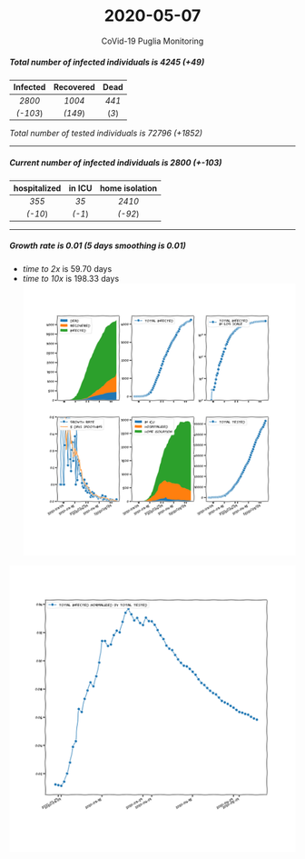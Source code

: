 <div align='center'>

# 2020-05-07
CoVid-19 Puglia Monitoring
</div>

##### Total number of infected individuals is 4245 (+49)
Infected | Recovered | Dead
:---: | :---: | :---:
*2800* | *1004* | *441*
*(-103*) | *(149*) | (*3*)

*Total number of tested individuals is 72796 (+1852)*
***
##### Current number of infected individuals is 2800 (+-103)
hospitalized | in ICU | home isolation
:---: | :---: | :---:
*355* |*35* |*2410*
*(-10*) |*(-1*) |*(-92*)
***
##### Growth rate is 0.01 (5 days smoothing is 0.01)
- *time to 2x* is 59.70 days
- *time to 10x* is 198.33 days
![stats][stats]

![infected_normalized][infected_normalized]

[stats]: stats_Puglia.png
[infected_normalized]: infected_normalized_Puglia.png
